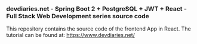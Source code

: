### devdiaries.net - Spring Boot 2 + PostgreSQL + JWT + React - Full Stack Web Development series source code

This repository contains the source code of the frontend App in React. The tutorial can be found at: https://www.devdiaries.net/